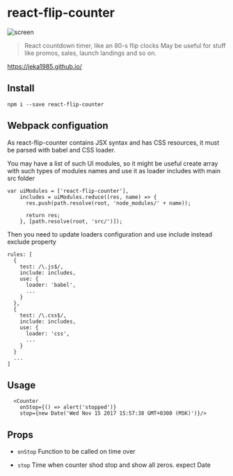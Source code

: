 # react-flip-counter

![screen](https://user-images.githubusercontent.com/3533939/37330435-282292b0-26b2-11e8-91b1-d7ca25fbb327.png)

> React countdown timer,  like an 80-s flip clocks
May be useful for stuff like promos, sales, launch landings and so on.

https://jeka1985.github.io/

## Install
```
npm i --save react-flip-counter
```

## Webpack configuation

As react-flip-counter contains JSX syntax and has CSS resources,
it must be parsed with babel and CSS loader.

You may have a list of such UI modules, so it might be useful
create array with such types of modules names and use it as
loader includes with main src folder

```
var uiModules = ['react-flip-counter'],
    includes = uiModules.reduce((res, name) => {
      res.push(path.resolve(root, 'node_modules/' + name));

      return res;
    }, [path.resolve(root, 'src/')]);
```

Then you need to update loaders configuration
and use include instead exclude property

```
rules: [
  {
    test: /\.js$/,
    include: includes,
    use: {
      loader: 'babel',
      ...
    }
  },
  {
    test: /\.css$/,
    include: includes,
    use: {
      loader: 'css',
      ...
    }
  }
  ...
]
```

## Usage
```
  <Counter
    onStop={() => alert('stopped')}
    stop={new Date('Wed Nov 15 2017 15:57:38 GMT+0300 (MSK)')}/>
```    

## Props
* `onStop`
Function to be called on time over

* `stop`
Time when counter shod stop and show all zeros. expect Date

